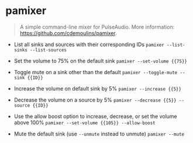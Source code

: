 # pamixer
> A simple command-line mixer for PulseAudio.
> More information: <https://github.com/cdemoulins/pamixer>.

- List all sinks and sources with their corresponding IDs
`pamixer --list-sinks --list-sources`

- Set the volume to 75% on the default sink
`pamixer --set-volume {{75}}`

- Toggle mute on a sink other than the default
`pamixer --toggle-mute --sink {{ID}}`

- Increase the volume on default sink by 5%
`pamixer --increase {{5}}`

- Decrease the volume on a source by 5%
`pamixer --decrease {{5}} --source {{ID}}`

- Use the allow boost option to increase, decrease, or set the volume above 100%
`pamixer --set-volume {{105}} --allow-boost`

- Mute the default sink (use `--unmute` instead to unmute)
`pamixer --mute`
